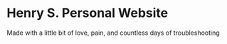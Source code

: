 # Henry S. Personal Website 

Made with a little bit of love, pain, and countless days of troubleshooting
